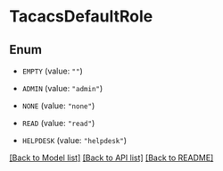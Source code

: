 # TacacsDefaultRole

## Enum


* `EMPTY` (value: `""`)

* `ADMIN` (value: `"admin"`)

* `NONE` (value: `"none"`)

* `READ` (value: `"read"`)

* `HELPDESK` (value: `"helpdesk"`)


[[Back to Model list]](../README.md#documentation-for-models) [[Back to API list]](../README.md#documentation-for-api-endpoints) [[Back to README]](../README.md)


